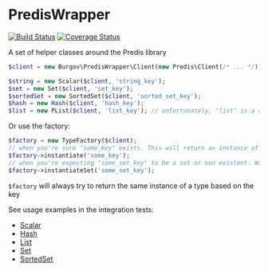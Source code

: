 PredisWrapper
=============

[![Build Status](https://secure.travis-ci.org/Burgov/PredisWrapper.png?branch=master)](http://travis-ci.org/Burgov/PredisWrapper)
[![Coverage Status](https://coveralls.io/repos/Burgov/PredisWrapper/badge.png?branch=master)](https://coveralls.io/r/Burgov/PredisWrapper?branch=master)

A set of helper classes around the Predis library
```php
$client = new Burgov\PredisWrapper\Client(new Predis\Client(/* ... */));

$string = new Scalar($client, 'string_key');
$set = new Set($client, 'set_key');
$sortedSet = new SortedSet($client, 'sorted_set_key');
$hash = new Hash($client, 'hash_key');
$list = new PList($client, 'list_key'); // unfortunately, "list" is a reserved word in PHP
```

Or use the factory:
```php
$factory = new TypeFactory($client);
// when you're sure "some_key" exists. This will return an instance of the appropriate class
$factory->instantiate('some_key');
// when you're expecting "some_set_key" to be a set or non existent. Will throw exception if it is something else.
$factory->instantiateSet('some_set_key');
```

`$factory` will always try to return the same instance of a type based on the key

See usage examples in the integration tests:
  - [Scalar](tests/Burgov/PredisWrapper/Integration/ScalarTest.php)
  - [Hash](tests/Burgov/PredisWrapper/Integration/HashTest.php)
  - [List](tests/Burgov/PredisWrapper/Integration/PListTest.php)
  - [Set](tests/Burgov/PredisWrapper/Integration/SetTest.php)
  - [SortedSet](tests/Burgov/PredisWrapper/Integration/SortedSetTest.php)
